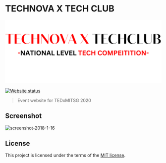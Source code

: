 # TECHNOVA X TECH CLUB 
![TEDxMITSG logo](assets/techlogo.png)

[![Website status](https://img.shields.io/website-up-down-green-red/https/tedxmitsg.netlify.com.svg?label=Website%20status&style=for-the-badge)](https://tedxmitsg.netlify.com)


> Event website for TEDxMITSG 2020

## Screenshot

![screenshot-2018-1-16](assets/screencapture-file-J-Web-Project-official-index-html-2020-03-16-01_09_20.png)

## License

This project is licensed under the terms of the [MIT license](LICENSE).
